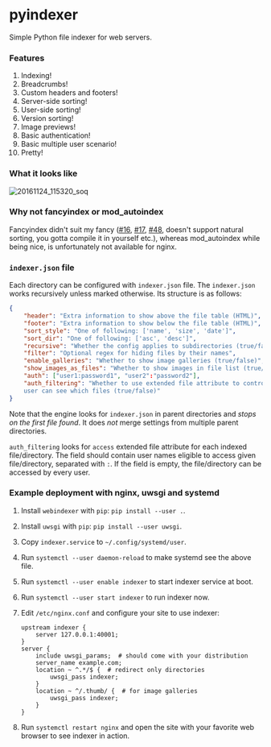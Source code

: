 pyindexer
=========

Simple Python file indexer for web servers.


### Features

1. Indexing!
2. Breadcrumbs!
3. Custom headers and footers!
4. Server-side sorting!
5. User-side sorting!
6. Version sorting!
7. Image previews!
8. Basic authentication!
9. Basic multiple user scenario!
10. Pretty!

### What it looks like

![20161124_115320_soq](https://cloud.githubusercontent.com/assets/1045476/20597637/272a5100-b245-11e6-8445-503d2ef4e9e9.png)

### Why not fancyindex or mod\_autoindex

Fancyindex didn't suit my fancy
([#16](https://github.com/aperezdc/ngx-fancyindex/issues/16),
[#17](https://github.com/aperezdc/ngx-fancyindex/issues/17),
[#48](https://github.com/aperezdc/ngx-fancyindex/issues/48), doesn't support
natural sorting, you gotta compile it in yourself etc.), whereas mod\_autoindex
while being nice, is unfortunately not available for nginx.

### `indexer.json` file

Each directory can be configured with `indexer.json` file. The `indexer.json`
works recursively unless marked otherwise. Its structure is as follows:

```json
{
    "header": "Extra information to show above the file table (HTML)",
    "footer": "Extra information to show below the file table (HTML)",
    "sort_style": "One of following: ['name', 'size', 'date']",
    "sort_dir": "One of following: ['asc', 'desc']",
    "recursive": "Whether the config applies to subdirectories (true/false)",
    "filter": "Optional regex for hiding files by their names",
    "enable_galleries": "Whether to show image galleries (true/false)",
    "show_images_as_files": "Whether to show images in file list (true/false)",
    "auth": ["user1:password1", "user2":"password2"],
    "auth_filtering": "Whether to use extended file attribute to control which
    user can see which files (true/false)"
}
```

Note that the engine looks for `indexer.json` in parent directories and *stops
on the first file found*. It does *not* merge settings
from multiple parent directories.

`auth_filtering` looks for `access` extended file attribute for each
indexed file/directory. The field should contain user names eligible to access
given file/directory, separated with `:`. If the field is empty, the
file/directory can be accessed by every user.


### Example deployment with nginx, uwsgi and systemd

1. Install `webindexer` with `pip`: `pip install --user .`.
2. Install `uwsgi` with `pip`: `pip install --user uwsgi`.
3. Copy `indexer.service` to `~/.config/systemd/user`.
4. Run `systemctl --user daemon-reload` to make systemd see the above file.
5. Run `systemctl --user enable indexer` to start indexer service at boot.
6. Run `systemctl --user start indexer` to run indexer now.
7. Edit `/etc/nginx.conf` and configure your site to use indexer:

    ```
    upstream indexer {
        server 127.0.0.1:40001;
    }
    server {
        include uwsgi_params;  # should come with your distribution
        server_name example.com;
        location ~ ^.*/$ {  # redirect only directories
            uwsgi_pass indexer;
        }
        location ~ ^/.thumb/ {  # for image galleries
            uwsgi_pass indexer;
        }
    }
    ```

8. Run `systemctl restart nginx` and open the site with your favorite web
   browser to see indexer in action.
